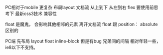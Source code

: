 PC相对于mobile 更复杂 布局layout
文档流 从上到下 从左到右
flex 要使用前思考下 最新css3技术
兼容性 

float 是魔鬼， 会影响其他相邻的元素
离开文档流 float 跟 position： absolute 区别的

PC端 先布局 layout float 
inline-block  但是有bug 兄弟间的间隔
相对年轻一些，ie8以下不支持。